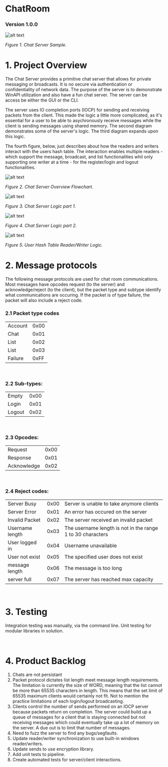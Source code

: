 # ChatRoom
### Version 1.0.0

![alt text](README_Folder/Images/WinChatRoom.gif)

*Figure 1. Chat Server Sample.*

# 1. Project Overview

The Chat Server provides a primitive chat server that allows for private messaging or broadcasts. It is no secure via authentication or confidentiality of network data. The purpose of the server is to demonstrate WinAPI utilization and also have a fun chat server. The server can be access be either the GUI or the CLI.

The server uses IO completion ports (IOCP) for sending and receiving packets from the client. This made the logic a little more complicated, as it's essential for a user to be able to asychronously receive messages while the client is sending messages using shared memory. The second diagram demonstrates some of the server's logic. The third diagram expands upon this logic.

The fourth figure, below, just describes about how the readers and writers interact with the users hash table. The interaction enables multiple readers - which support the message, broadcast, and list functionalities whil only supporting one writer at a time - for the register/login and logout functionalities.

![alt text](README_Folder/Images/ChatServerV1.png)

*Figure 2. Chat Server Overview Flowchart.*

![alt text](README_Folder/Images/IOCP_Srv_Logic.png)

*Figure 3. Chat Server Logic part 1.*

![alt text](README_Folder/Images/managequeueaddlogic.png)

*Figure 4. Chat Server Logic part 2.*

![alt text](README_Folder/Images/writer_reader_interactions.png)

*Figure 5. User Hash Table Reader/Writer Logic.*



# 2. Message protocols

The following message protocols are used for chat room communications. Most messages have opcodes request (to the server) and acknowledge/reject (to the client), but the packet type and subtype identify what communications are occuring. If the packet is of type failure, the packet will also include a reject code. 

### 2.1 Packet type codes 

|||
|-|-|
|Account|0x00|
|Chat|0x01|
|List|0x02|
|List|0x03|
|Failure|0xFF|

<br>

### 2.2 Sub-types: 
|||
|-|-|
|Empty|0x00|
|Login|0x01|
|Logout|0x02|

<br>

### 2.3 Opcodes: 
|||
|-|-|
|Request|0x00|
|Response|0x01|
|Acknowledge|0x02|

<br>

### 2.4 Reject codes: 
||||
|-|-|-|
|Server Busy|0x00|Server is unable to take anymore clients|
|Server Error|0x01|An error has occured on the server|
|Invalid Packet|0x02|The server received an invalid packet|
|Username length|0x03|The username length is not in the range 1 to 30 characters|
|User logged in|0x04|Username unavailable|
|User not exist|0x05|The specified user does not exist|
|message length|0x06|The message is too long|
|server full|0x07|The server has reached max capacity|

<br>

# 3. Testing

Integration testing was manually, via the command line. Unit testing for modular libraries in solution.

<br>

# 4. Product Backlog

1. Chats are not persistant
2. Packet protocol dictates list length meet message length requirements. The limitation is currently the size of WORD, meaning that the list cannot be more than 65535 characters in length. This means that the set limit of 65535 maximum clients would certainly not fit. Not to mention the practice limitations of each login/logout broadcasting.
3. Clients control the number of sends performed on an IOCP server because packets return on completion. The server could build up a queue of messages for a client that is staying connected but not receiving messages which could eventually take up a lot of memory on the server. A due out is to limit that number of messages.
4. Need to fuzz the server to find any bugs/segfaults.
5. Update reader/writer synchronization to use built-in windows reader/writers.
6. Update sends to use encryption library.
7. Add unit tests to pipeline.
8. Create automated tests for server/client interactions.
